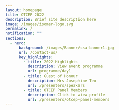 ```yaml
---
layout: homepage
title: OTCEP 2022
description: Brief site description here
image: /images/isomer-logo.svg
permalink: /
notification: ""
sections:
  - hero:
      background: /images/Banner/csa-banner1.jpg
      url: /contact-us/
      key_highlights:
        - title: 2022 Highlights
          description: View event programme
          url: programme/day1
        - title: Guest of Honour
          description: Mrs Josephine Teo
          url: /presenters/speakers
        - title: OTCEP Panel Members
          description: Click to view profile
          url: /presenters/otcep-panel-members
---
```

